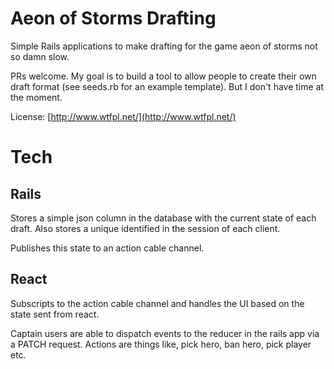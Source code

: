 # Aeon of Storms Drafting
Simple Rails applications to make drafting for the game aeon of storms not so damn slow.

PRs welcome. My goal is to build a tool to allow people to create their own draft format (see seeds.rb for an example template). But I don't have time at the moment.

License: [http://www.wtfpl.net/](http://www.wtfpl.net/)

# Tech
## Rails
Stores a simple json column in the database with the current state of each draft.
Also stores a unique identified in the session of each client.

Publishes this state to an action cable channel.
## React
Subscripts to the action cable channel and handles the UI based on the state sent from react.

Captain users are able to dispatch events to the reducer in the rails app via a PATCH request. Actions are things like, pick hero, ban hero, pick player etc.